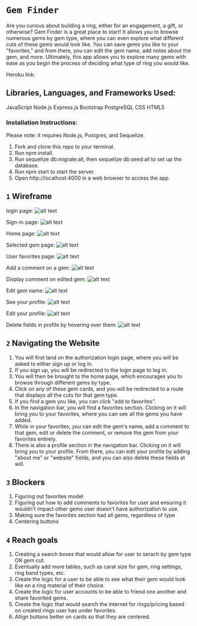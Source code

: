 # `Gem Finder`
Are you curious about building a ring, either for an engagement, a gift, or otherwise? Gem Finder is a great place to start! It allows you to browse numerous gems by gem type, where you can even explore what different cuts of these gems would look like. You can save gems you like to your "favorites," and from there, you can edit the gem name, add notes about the gem, and more. Ultimately, this app allows you to explore many gems with ease as you begin the process of deciding what type of ring you would like.

Heroku link:

## Libraries, Languages, and Frameworks Used:
JavaScript
Node.js
Express.js
Bootstrap
PostgreSQL
CSS
HTML5

### Installation Instructions:
Please note: it requires Node.js, Postgres, and Sequelize.

1. Fork and clone this repo to your terminal.
2. Run npm install.
3. Run sequelize db:migrate:all, then sequelize db:seed:all to set up the database.
4. Run npm start to start the server.
5. Open http://localhost:4000 in a web browser to access the app.


## `1` Wireframe
login page:
![alt text](./readme-images/Screen%20Shot%202023-06-14%20at%202.57.59%20PM.png)

Sign-in page:
![alt text](./readme-images/Screen%20Shot%202023-06-14%20at%203.12.47%20PM.png)

Home page:
![alt text](./readme-images/homepage.png)

Selected gem page:
![alt text](./readme-images/gempage.png)

User favorites page:
![alt text](./readme-images/userfavpage.png)

Add a comment on a gem:
![alt text](./readme-images/comment-on-gem.png)

Display comment on edited gem:
![alt text](./readme-images/display-commented-gem.png)

Edit gem name:
![alt text](./readme-images/edit-gem-name.png)

See your profile:
![alt text](./readme-images/see-profile.png)

Edit your profile:
![alt text](./readme-images/edit-profile.png)

Delete fields in profile by hovering over them:
![alt text](./readme-images/delete-fields.png)

## `2` Navigating the Website
1. You will first land on the authorization login page, where you will be asked to either sign up or log in.
2. If you sign up, you will be redirected to the login page to log in.
3. You will then be brought to the home page, which encourages you to browse through different gems by type.
4. Click on any of these gem cards, and you will be redirected to a route that displays all the cuts for that gem type.
5. If you find a gem you like, you can click "add to favorites".
6. In the navigation bar, you will find a favorites section. Clicking on it will bring you to your favorites, where you can see all the gems you have added.
7. While in your favorites, you can edit the gem's name, add a comment to that gem, edit or delete the comment, or remove the gem from your favorites entirely.
8. There is also a profile section in the navigation bar. Clicking on it will bring you to your profile. From there, you can edit your profile by adding "about me" or "website" fields, and you can also delete these fields at will.

## `3` Blockers
1. Figuring out favorites model
2. Figuring out how to add comments to favorites for user and ensuring it wouldn't impact other gems user doesn't have authorization to use.
3. Making sure the favorites section had all gems, regardless of type
4. Centering buttons

## `4` Reach goals
1. Creating a search boxes that would allow for user to serach by gem type OR gem cut.
2. Eventually add more tables, such as carat size for gem, ring settings, ring band types, etc.
3. Create the logic for a user to be able to see what their gem would look like on a ring material of their choice.
4. Create the logic for user accounts to be able to friend one another and share favorited gems.
5. Create the logic that would search the internet for rings/pricing based on created rings user has under favorites.
6. Allign buttons better on cards so that they are centered.
